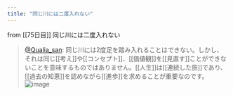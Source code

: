 ```yaml
---
title: "同じ川には二度入れない"
---
```


from [[75日目]]
同じ川には二度入れない
> [@Qualia_san](https://twitter.com/Qualia_san/status/1630980188573155330?s=20): 同じ川には2度足を踏み入れることはできない。しかし、それは同じ[[考え]]や[[コンセプト]]、[[価値観]]を[[見直す]]ことができないことを意味するものではありません。[[人生]]は[[連続した旅]]であり、[[過去の知恵]]を認めながら[[進歩]]を求めることが重要なのです。
> ![image](https://pbs.twimg.com/media/FqJn0rKaAAAbXo8.png)

